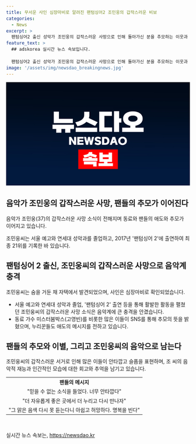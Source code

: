 ```yaml
---
title: 무서운 사인 심장마비로 알려진 팬텀싱어2 조민웅의 갑작스러운 비보
categories:
  - News
excerpt: >
  팬텀싱어2 출신 성악가 조민웅의 갑작스러운 사망으로 인해 돌아가신 분을 추모하는 이웃과 팬들의 애도가 이어졌다. 조 씨는 자유로운 영혼의 음악가로 알려져 있으며, 가수 미스터붐박스를 비롯한 동료들이 그를 추모하며 슬픔을 터뜨렸다. 누리꾼들도 그의 죽음에 대한 충격과 슬픔을 표현하며 조 씨의 명복을 빌었다. 고인의 갑작스러운 죽음으로 많은 이들이 깊은 슬픔에 잠겨 있으며, 조 씨의 훌륭한 음악은 그의 팬들에게 큰 감동을 줬음을 잊지 못할 것이다.
feature_text: >
  ## adskorea 실시간 뉴스 속보입니다.

  팬텀싱어2 출신 성악가 조민웅의 갑작스러운 사망으로 인해 돌아가신 분을 추모하는 이웃과 팬들의 애도가 이어졌다. 조 씨는 자유로운 영혼의 음악가로 알려져 있으며, 가수 미스터붐박스를 비롯한 동료들이 그를 추모하며 슬픔을 터뜨렸다. 누리꾼들도 그의 죽음에 대한 충격과 슬픔을 표현하며 조 씨의 명복을 빌었다. 고인의 갑작스러운 죽음으로 많은 이들이 깊은 슬픔에 잠겨 있으며, 조 씨의 훌륭한 음악은 그의 팬들에게 큰 감동을 줬음을 잊지 못할 것이다.
image: '/assets/img/newsdao_breakingnews.jpg'
---
```


<p><img src="/assets/img/newsdao_breakingnews.jpg" alt="adskorea 속보" /></p>

<h2 data-ke-size="size26">음악가 조민웅의 갑작스러운 사망, 팬들의 추모가 이어진다</h2>

<p>음악가 조민웅(37)의 갑작스러운 사망 소식이 전해지며 동료와 팬들의 애도와 추모가 이어지고 있습니다.</p>

<p data-ke-size="size16">조민웅씨는 서울 예고와 연세대 성악과를 졸업하고, 2017년 '팬텀싱어 2'에 출연하여 최종 21위를 기록한 바 있습니다.</p>

<h2 data-ke-size="size26">팬텀싱어 2 출신, 조민웅씨의 갑작스러운 사망으로 음악계 충격</h2>

<p>조민웅씨는 숨을 거둔 채 자택에서 발견되었으며, 사인은 심장마비로 확인되었습니다.</p>

<ul>
  <li>서울 예고와 연세대 성악과 졸업, '팬텀싱어 2' 출연 등을 통해 활발한 활동을 펼쳤던 조민웅씨의 갑작스러운 사망 소식은 음악계에 큰 충격을 안겼습니다.</li>
  <li>동료 가수 미스터붐박스(고영빈)를 비롯한 많은 이들이 SNS를 통해 추모의 뜻을 밝혔으며, 누리꾼들도 애도의 메시지를 전하고 있습니다.</li>
</ul>

<h2 data-ke-size="size26">팬들의 추모와 이별, 그리고 조민웅씨의 음악으로 남는다</h2>

<p>조민웅씨의 갑작스러운 서거로 인해 많은 이들이 안타깝고 슬픔을 표현하며, 조 씨의 음악적 재능과 인간적인 모습에 대한 회고와 추억을 남기고 있습니다.</p>

<table>
  <tr>
    <td style="text-align: center; height: 17px;"><b>팬들의 메시지</b></td>
  </tr>
  <tr>
    <td style="text-align: center; height: 17px;">"믿을 수 없는 소식을 들었다. 너무 안타깝다"</td>
  </tr>
  <tr>
    <td style="text-align: center; height: 17px;">"더 자유롭게 좋은 곳에서 더 누리고 다시 만나자"</td>
  </tr>
  <tr>
    <td style="text-align: center; height: 17px;">"그 맑은 음색 다시 못 듣는다니 아쉽고 허망하다. 명복을 빈다"</td>
  </tr>
</table>

<p data-ke-size="size16">&nbsp;</p>
실시간 뉴스 속보는, <a href="https://newsdao.kr" rel="dofollow">https://newsdao.kr</a>


